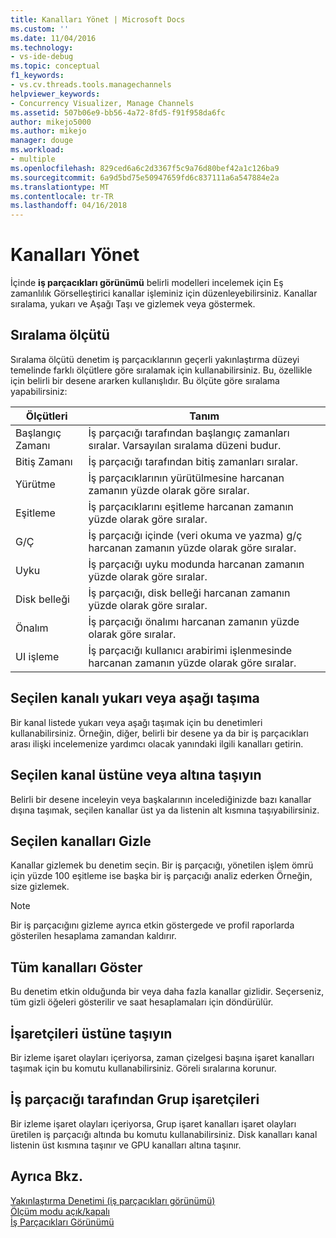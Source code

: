 ```yaml
---
title: Kanalları Yönet | Microsoft Docs
ms.custom: ''
ms.date: 11/04/2016
ms.technology:
- vs-ide-debug
ms.topic: conceptual
f1_keywords:
- vs.cv.threads.tools.managechannels
helpviewer_keywords:
- Concurrency Visualizer, Manage Channels
ms.assetid: 507b06e9-bb56-4a72-8fd5-f91f958da6fc
author: mikejo5000
ms.author: mikejo
manager: douge
ms.workload:
- multiple
ms.openlocfilehash: 829ced6a6c2d3367f5c9a76d80bef42a1c126ba9
ms.sourcegitcommit: 6a9d5bd75e50947659fd6c837111a6a547884e2a
ms.translationtype: MT
ms.contentlocale: tr-TR
ms.lasthandoff: 04/16/2018
---
```

# <a name="manage-channels"></a>Kanalları Yönet
İçinde **iş parçacıkları görünümü** belirli modelleri incelemek için Eş zamanlılık Görselleştirici kanallar işleminiz için düzenleyebilirsiniz. Kanallar sıralama, yukarı ve Aşağı Taşı ve gizlemek veya göstermek.  
  
## <a name="sort-by"></a>Sıralama ölçütü  
 Sıralama ölçütü denetim iş parçacıklarının geçerli yakınlaştırma düzeyi temelinde farklı ölçütlere göre sıralamak için kullanabilirsiniz. Bu, özellikle için belirli bir desene ararken kullanışlıdır. Bu ölçüte göre sıralama yapabilirsiniz:  
  
|Ölçütleri|Tanım|  
|--------------|----------------|  
|Başlangıç Zamanı|İş parçacığı tarafından başlangıç zamanları sıralar. Varsayılan sıralama düzeni budur.|  
|Bitiş Zamanı|İş parçacığı tarafından bitiş zamanları sıralar.|  
|Yürütme|İş parçacıklarının yürütülmesine harcanan zamanın yüzde olarak göre sıralar.|  
|Eşitleme|İş parçacıklarını eşitleme harcanan zamanın yüzde olarak göre sıralar.|  
|G/Ç|İş parçacığı içinde (veri okuma ve yazma) g/ç harcanan zamanın yüzde olarak göre sıralar.|  
|Uyku|İş parçacığı uyku modunda harcanan zamanın yüzde olarak göre sıralar.|  
|Disk belleği|İş parçacığı, disk belleği harcanan zamanın yüzde olarak göre sıralar.|  
|Önalım|İş parçacığı önalımı harcanan zamanın yüzde olarak göre sıralar.|  
|UI işleme|İş parçacığı kullanıcı arabirimi işlenmesinde harcanan zamanın yüzde olarak göre sıralar.|  
  
## <a name="move-selected-channel-up-or-down"></a>Seçilen kanalı yukarı veya aşağı taşıma  
 Bir kanal listede yukarı veya aşağı taşımak için bu denetimleri kullanabilirsiniz. Örneğin, diğer, belirli bir desene ya da bir iş parçacıkları arası ilişki incelemenize yardımcı olacak yanındaki ilgili kanalları getirin.  
  
## <a name="move-selected-channel-to-top-or-bottom"></a>Seçilen kanal üstüne veya altına taşıyın  
 Belirli bir desene inceleyin veya başkalarının incelediğinizde bazı kanallar dışına taşımak, seçilen kanallar üst ya da listenin alt kısmına taşıyabilirsiniz.  
  
## <a name="hide-selected-channels"></a>Seçilen kanalları Gizle  
 Kanallar gizlemek bu denetim seçin. Bir iş parçacığı, yönetilen işlem ömrü için yüzde 100 eşitleme ise başka bir iş parçacığı analiz ederken Örneğin, size gizlemek.  
  
> [!NOTE]
>  Bir iş parçacığını gizleme ayrıca etkin göstergede ve profil raporlarda gösterilen hesaplama zamandan kaldırır.  
  
## <a name="show-all-channels"></a>Tüm kanalları Göster  
 Bu denetim etkin olduğunda bir veya daha fazla kanallar gizlidir. Seçerseniz, tüm gizli öğeleri gösterilir ve saat hesaplamaları için döndürülür.  
  
## <a name="move-markers-to-top"></a>İşaretçileri üstüne taşıyın  
 Bir izleme işaret olayları içeriyorsa, zaman çizelgesi başına işaret kanalları taşımak için bu komutu kullanabilirsiniz. Göreli sıralarına korunur.  
  
## <a name="group-markers-by-thread"></a>İş parçacığı tarafından Grup işaretçileri  
 Bir izleme işaret olayları içeriyorsa, Grup işaret kanalları işaret olayları üretilen iş parçacığı altında bu komutu kullanabilirsiniz.  Disk kanalları kanal listenin üst kısmına taşınır ve GPU kanalları altına taşınır.  
  
## <a name="see-also"></a>Ayrıca Bkz.  
 [Yakınlaştırma Denetimi (iş parçacıkları görünümü)](../profiling/zoom-control-threads-view.md)   
 [Ölçüm modu açık/kapalı](../profiling/measure-mode-on-off.md)   
 [İş Parçacıkları Görünümü](../profiling/threads-view-parallel-performance.md)